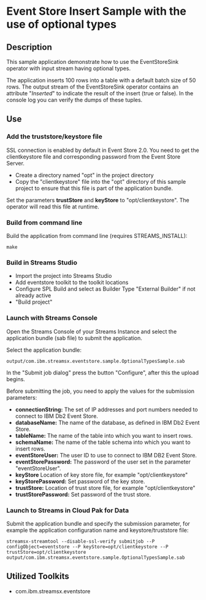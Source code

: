 # Event Store Insert Sample with the use of optional types

## Description

This sample application demonstrate how to use the EventStoreSink operator with input stream having optional types.

The application inserts 100 rows into a table with a default batch size of 50 rows.
The output stream of the EventStoreSink operator contains an attribute "_Inserted_" to indicate the result of the insert (true or false).
In the console log you can verify the dumps of these tuples.

## Use

### Add the truststore/keystore file

SSL connection is enabled by default in Event Store 2.0.
You need to get the clientkeystore file and corresponding password from the Event Store Server.

* Create a directory named "opt" in the project directory
* Copy the "clientkeystore" file into the "opt" directory of this sample project to ensure that this file is part of the application bundle.

Set the parameters **trustStore** and **keyStore** to "opt/clientkeystore". The operator will read this file at runtime.

### Build from command line

Build the application from command line (requires STREAMS_INSTALL):

`make`

### Build in Streams Studio

* Import the project into Streams Studio
* Add eventstore toolkit to the toolkit locations
* Configure SPL Build and select as Builder Type "External Builder" if not already active
* "Build project"

### Launch with Streams Console

Open the Streams Console of your Streams Instance and select the application bundle (sab file) to submit the application.

Select the application bundle:

    output/com.ibm.streamsx.eventstore.sample.OptionalTypesSample.sab

In the "Submit job dialog" press the button "Configure", after this the upload begins.

Before submitting the job, you need to apply the values for the submission parameters:

- **connectionString:** The set of IP addresses and port numbers needed to connect to IBM Db2 Event Store.
- **databaseName:** The name of the database, as defined in IBM Db2 Event Store.
- **tableName:** The name of the table into which you want to insert rows.
- **schemaName:** The name of the table schema into which you want to insert rows.
- **eventStoreUser:** The user ID to use to connect to IBM DB2 Event Store.
- **eventStorePassword:** The password of the user set in the parameter "eventStoreUser".
- **keyStore** Location of key store file, for example "opt/clientkeystore"
- **keyStorePassword:** Set password of the key store.
- **trustStore:** Location of trust store file, for example "opt/clientkeystore"
- **trustStorePassword:** Set password of the trust store.

### Launch to Streams in Cloud Pak for Data

Submit the application bundle and specify the submission parameter, for example the application configuration name and keystore/truststore file:

    streamsx-streamtool --disable-ssl-verify submitjob --P configObject=eventstore --P keyStore=opt/clientkeystore --P trustStore=opt/clientkeystore output/com.ibm.streamsx.eventstore.sample.OptionalTypesSample.sab


## Utilized Toolkits
 - com.ibm.streamsx.eventstore

